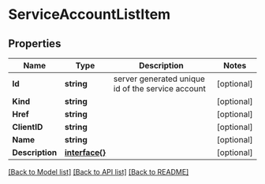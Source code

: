 # ServiceAccountListItem

## Properties

Name | Type | Description | Notes
------------ | ------------- | ------------- | -------------
**Id** | **string** | server generated unique id of the service account | [optional] 
**Kind** | **string** |  | [optional] 
**Href** | **string** |  | [optional] 
**ClientID** | **string** |  | [optional] 
**Name** | **string** |  | [optional] 
**Description** | [**interface{}**](.md) |  | [optional] 

[[Back to Model list]](../README.md#documentation-for-models) [[Back to API list]](../README.md#documentation-for-api-endpoints) [[Back to README]](../README.md)


